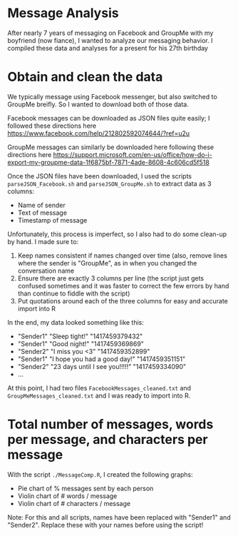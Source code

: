 # Message Analysis
After nearly 7 years of messaging on Facebook and GroupMe with my boyfriend (now fiance), I wanted to analyze our messaging behavior. I compiled these data and analyses for a present for his 27th birthday

# Obtain and clean the data
We typically message using Facebook messenger, but also switched to GroupMe breifly. So I wanted to download both of those data.

Facebook messages can be downloaded as JSON files quite easily; I followed these directions here
https://www.facebook.com/help/212802592074644/?ref=u2u

GroupMe messages can similarly be downloaded here following these directions here
https://support.microsoft.com/en-us/office/how-do-i-export-my-groupme-data-1f6875bf-7871-4ade-8608-4c606cd5f518

Once the JSON files have been downloaded, I used the scripts `parseJSON_Facebook.sh` and `parseJSON_GroupMe.sh` to extract data as 3 columns:
  - Name of sender
  - Text of message
  - Timestamp of message
  
Unfortunately, this process is imperfect, so I also had to do some clean-up by hand. I made sure to:
  1) Keep names consistent if names changed over time (also, remove lines where the sender is "GroupMe", as in when you changed the conversation name
  2) Ensure there are exactly 3 columns per line (the script just gets confused sometimes and it was faster to correct the few errors by hand than continue to fiddle with the script)
  3) Put quotations around each of the three columns for easy and accurate import into R
  
In the end, my data looked something like this:
  - "Sender1"	"Sleep tight!"	"1417459379432"
  - "Sender1"	"Good night!"	"1417459369869"
  - "Sender2"	"I miss you <3"	"1417459352899"
  - "Sender1"	"I hope you had a good day!"	"1417459351151"
  - "Sender2"	"23 days until I see you!!!!!"	"1417459334090"
  - ...
  
At this point, I had two files `FacebookMessages_cleaned.txt` and `GroupMeMessages_cleaned.txt` and I was ready to import into R.

# Total number of messages, words per message, and characters per message
With the script `./MessageComp.R`, I created the following graphs:
  - Pie chart of % messages sent by each person
  - Violin chart of # words / message
  - Violin chart of # characters / message

Note: For this and all scripts, names have been replaced with "Sender1" and "Sender2". Replace these with your names before using the script!

